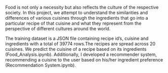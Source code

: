 Food is not only a necessity but also reflects the culture of the respective society. In this project, we attempt to understand the similarities and differences of various cuisines through the ingredients that go into a particular recipe of that cuisine and what they represent from the perspective of different cultures around the world.

The training dataset is a JSON file containing recipe id’s, cuisine and ingredients with a total of 39774 rows.The recipes are spread across 20 cuisines. We predict the cuisine of a recipe based on its ingredients (Food_Analysis.ipynb). Additionally, I developed a recommender system, recommending a cuisine to the user based on his/her ingredient preference (Recommendation System.ipynb).
